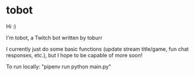 # tobot
Hi :)

I'm tobot, a Twitch bot written by toburr

I currently just do some basic functions (update stream title/game, fun chat responses, etc.), but I hope to be capable of more soon!

To run locally: "pipenv run python main.py"
